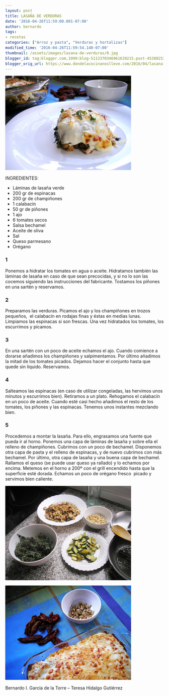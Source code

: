 ```yaml
---
layout: post
title: LASAÑA DE VERDURAS
date: '2016-04-26T11:59:00.001-07:00'
author: bernardo
tags:
- recetas
categories: ["Arroz y pasta", "Verduras y hortalizas"]
modified_time: '2016-04-26T11:59:54.140-07:00'
thumbnail: /assets/images/lasana-de-verduras/0.jpg
blogger_id: tag:blogger.com,1999:blog-5113370346961639215.post-45388253053509261
blogger_orig_url: https://www.dondelacocinanoslleve.com/2016/04/lasana-de-verduras.html
---
```


![](/assets/images/lasana-de-verduras/0.jpg)

  
INGREDIENTES:
* Láminas de lasaña verde
* 200 gr de espinacas
* 200 gr de champiñones
* 1 calabacín
* 50 gr de piñones
* 1 ajo
* 6 tomates secos
* Salsa bechamel
* Aceite de oliva
* Sal
* Queso parmesano
* Orégano  
  

### 1

Ponemos a hidratar los tomates en agua o aceite. Hidratamos también las láminas de lasaña en caso de que sean precocidas, y si no lo son las cocemos siguiendo las instrucciones del fabricante. Tostamos los piñones en una sartén y reservamos.  

### 2

Preparamos las verduras. Picamos el ajo y los champiñones en trozos pequeños,  el calabacín en rodajas finas y éstas en medias lunas. Limpiamos las espinacas si son frescas. Una vez hidratados los tomates, los escurrimos y picamos.  

### 3

En una sartén con un poco de aceite echamos el ajo. Cuando comience a dorarse añadimos los champiñones y salpimentamos. Por último añadimos la mitad de los tomates picados. Dejamos hacer el conjunto hasta que quede sin líquido. Reservamos.  

### 4

Salteamos las espinacas (en caso de utilizar congeladas, las hervimos unos minutos y escurrimos bien). Retiramos a un plato. Rehogamos el calabacín en un poco de aceite. Cuando esté casi hecho añadimos el resto de los tomates, los piñones y las espinacas. Tenemos unos instantes mezclando bien.  

### 5

Procedemos a montar la lasaña. Para ello, engrasamos una fuente que pueda ir al horno. Ponemos una capa de láminas de lasaña y sobre ella el relleno de champiñones. Cubrimos con un poco de bechamel. Disponemos otra capa de pasta y el relleno de espinacas, y de nuevo cubrimos con más bechamel. Por último, otra capa de lasaña y una buena capa de bechamel. Rallamos el queso (se puede usar queso ya rallado) y lo echamos por encima. Metemos en el horno a 200º con el grill encendido hasta que la superficie esté dorada. Echamos un poco de orégano fresco  picado y servimos bien caliente.  

![](/assets/images/lasana-de-verduras/1.jpg)

  

![](/assets/images/lasana-de-verduras/2.jpg)

  

Bernardo I. García de la Torre – Teresa Hidalgo Gutiérrez
